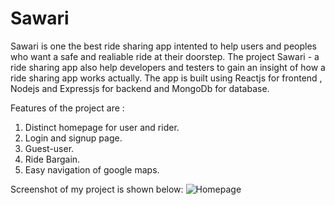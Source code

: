 # Sawari
Sawari is one the best ride sharing app intented to help users and peoples who want a safe and realiable ride at their doorstep.
The project Sawari - a ride sharing app also help developers and testers to gain an insight of how a ride sharing app works actually.
The app is built using Reactjs for frontend , Nodejs and Expressjs for backend and MongoDb for database.

Features of the project are : 
1) Distinct homepage for user and rider.
2) Login and signup page.
3) Guest-user.
4) Ride Bargain.
5) Easy navigation of google maps.

Screenshot of my project is shown below:
![Homepage](https://github.com/binodbastola007/Sawari/assets/102938200/35e33ed0-50d7-43d1-a053-63ffe2caad3e)
